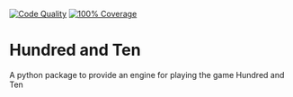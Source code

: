 [![Code Quality](https://github.com/seamuslowry/hundred-and-ten/actions/workflows/lint.yaml/badge.svg?branch=main)](https://github.com/seamuslowry/hundred-and-ten/actions/workflows/lint.yaml)
[![100% Coverage](https://github.com/seamuslowry/hundred-and-ten/actions/workflows/coverage.yaml/badge.svg?branch=main)](https://github.com/seamuslowry/hundred-and-ten/actions/workflows/coverage.yaml)

# Hundred and Ten

A python package to provide an engine for playing the game Hundred and Ten
